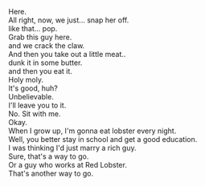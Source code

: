 
Here.      
All right, now, we just... snap her off.     
like that... pop.     
Grab this guy here.     
and we crack the claw.     
And then you take out a little meat..     
dunk it in some butter.     
and then you eat it.     
Holy moly.     
It's good, huh?     
Unbelievable.     
I'll leave you to it.     
No. Sit with me.     
Okay.     
When I grow up, I'm gonna eat lobster every night.     
Well, you better stay in school and get a good education.     
I was thinking I'd just marry a rich guy.     
Sure, that's a way to go.     
Or a guy who works at Red Lobster.     
That's another way to go.     




